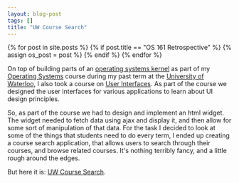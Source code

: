 ```yaml
---
layout: blog-post
tags: []
title: "UW Course Search"
---
```


{% for post in site.posts %}
	{% if post.title == "OS 161 Retrospective" %}
		{% assign os_post = post %}
	{% endif %}
{% endfor %}


On top of building parts of an [operating systems kernel][2] as part of my [Operating Systems][3] course during my past term at the [University of Waterloo][4], I also took a course on [User Interfaces][5]. As part of the course we designed the user interfaces for various applications to learn about UI design principles.

So, as part of the course we had to design and implement an html widget. The widget needed to fetch data using ajax and display it, and then allow for some sort of manipulation of that data. For the task I decided to look at some of the things that students need to do every term, I ended up creating a course search application, that allows users to search through their courses, and browse related courses. It's nothing terribly fancy, and a little rough around the edges. 

But here it is: [UW Course Search][1].


[1]: {{site.baseurl}}/apps/search/ "Search App"
[2]: {{os_post.url}}
[3]: https://www.student.cs.uwaterloo.ca/~cs350/ "CS350 - Operating Systems"
[4]: {{site.baseurl}}/resume/#uw
[5]: https://www.student.cs.uwaterloo.ca/~cs349/ "CS349 - User Interfaces"
